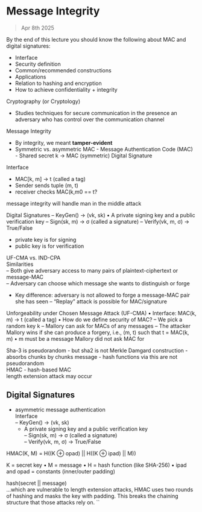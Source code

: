 # Message Integrity
> Apr 8th 2025

By the end of this lecture you should know the following about MAC and digital signatures:
- Interface
- Security definition
- Common/recommended constructions
- Applications
- Relation to hashing and encryption
- How to achieve confidentiality + integrity

Cryptography (or Cryptology)
- Studies techniques for secure communication in the presence an adversary who has control over the communication channel

Message Integrity
- By integrity, we meant **tamper-evident**
- Symmetric vs. asymmetric 
MAC - Message Authentication Code (MAC) - Shared secret k -> MAC (symmetric)
Digital Signature 


Interface 

- MAC[k, m] -> t (called a tag)  
- Sender sends tuple (m, t)  
- receiver checks MAC(k,m0 == t?

message integrity will handle man in the middle attack

Digital Signatures
– KeyGen() → (vk, sk)
• A private signing key and a public verification key
– Sign(sk, m) → σ (called a signature)
– Verify(vk, m, σ) → True/False
- private key is for signing
- public key is for verification

UF-CMA vs. IND-CPA  
Similarities  
– Both give adversary access to many pairs of plaintext-ciphertext or message-MAC  
– Adversary can choose which message she wants to distinguish or forge  
- Key difference: adversary is not allowed to forge a message-MAC pair she has seen
– “Replay” attack is possible for MAC/signature

Unforgeability under Chosen Message Attack (UF-CMA)
• Interface: MAC(k, m) → t (called a tag)
• How do we define security of MAC?
– We pick a random key k
– Mallory can ask for MACs of any messages
– The attacker Mallory wins if she can produce a
forgery, i.e., (m, t) such that t = MAC(k, m)
• m must be a message Mallory did not ask MAC for

Sha-3 is pseudorandom - but sha2 is not
Merkle Damgard construction - absorbs chunks by chunks message - hash functions via this are not pseudorandom  
HMAC - hash-based MAC  
length extension attack may occur


## Digital Signatures
- asymmetric message authentication  
Interface  
– KeyGen() → (vk, sk)  
    - A private signing key and a public verification key  
– Sign(sk, m) → σ (called a signature)  
– Verify(vk, m, σ) → True/False  

HMAC(K, M) = H((K ⊕ opad) || H((K ⊕ ipad) || M))

K = secret key
•	M = message
•	H = hash function (like SHA-256)
•	ipad and opad = constants (inner/outer padding)

hash(secret || message)  
…which are vulnerable to length extension attacks, HMAC uses two rounds of hashing and masks the key with padding. This breaks the chaining structure that those attacks rely on.
``
